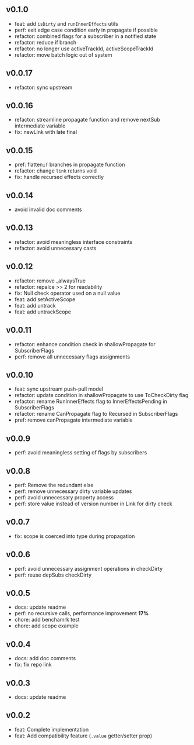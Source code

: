 ## v0.1.0

- feat: add `isDirty` and `runInnerEffects` utils
- perf: exit edge case condition early in propagate if possible
- refactor: combined flags for a subscriber in a notified state
- refactor: reduce if branch
- refactor: no longer use activeTrackId, activeScopeTrackId
- refactor: move batch logic out of system

## v0.0.17

- refactor: sync upstream

## v0.0.16

- refactor: streamline propagate function and remove nextSub intermediate variable
- fix: newLink with late final

## v0.0.15

- pref: flatten`if` branches in propagate function
- refactor: change `link` returns void
- fix: handle recursed effects correctly

## v0.0.14

- avoid invalid doc comments

## v0.0.13

- refactor: avoid meaningless interface constraints
- refactor: avoid unnecessary casts

## v0.0.12

- refactor: remove _alwaysTrue
- refactor: repalce >> 2 for readability
- fix: Null check operator used on a null value
- feat: add setActiveScope
- feat: add untrack
- feat: add untrackScope

## v0.0.11

- refactor: enhance condition check in shallowPropagate for SubscriberFlags
- perf: remove all unnecessary flags assignments

## v0.0.10

- feat: sync upstream push-pull model
- refactor: update condition in shallowPropagate to use ToCheckDirty flag
- refactor: rename RunInnerEffects flag to InnerEffectsPending in SubscriberFlags
- refactor: rename CanPropagate flag to Recursed in SubscriberFlags
- pref: remove canPropagate intermediate variable

## v0.0.9

- perf: avoid meaningless setting of flags by subscribers

## v0.0.8

- perf: Remove the redundant else
- perf: remove unnecessary dirty variable updates
- perf: avoid unnecessary property access
- perf: store value instead of version number in Link for dirty check

## v0.0.7

- fix: scope is coerced into type during propagation

## v0.0.6

- perf: avoid unnecessary assignment operations in checkDirty
- perf: reuse depSubs checkDirty

## v0.0.5

- docs: update readme
- perf: no recursive calls, performance improvement **17%**
- chore: add benchamrk test
- chore: add scope example

## v0.0.4

- docs: add doc comments
- fix: fix repo link

## v0.0.3

- docs: update readme

## v0.0.2

- feat: Complete implementation
- feat: Add compatibility feature (`.value` getter/setter prop)
